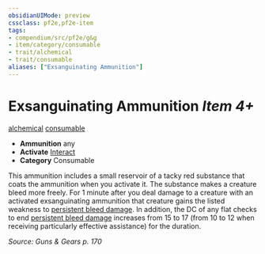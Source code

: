 ```yaml
---
obsidianUIMode: preview
cssclass: pf2e,pf2e-item
tags:
- compendium/src/pf2e/g&g
- item/category/consumable
- trait/alchemical
- trait/consumable
aliases: ["Exsanguinating Ammunition"]
---
```

# Exsanguinating Ammunition *Item 4+*  
[alchemical](../../../Rules/traits/alchemical.md)  [consumable](../../../Rules/traits/consumable.md)  

- **Ammunition** any
- **Activate** [Interact](../../../Rules/actions/interact.md)
- **Category** Consumable

This ammunition includes a small reservoir of a tacky red substance that coats the ammunition when you activate it. The substance makes a creature bleed more freely. For 1 minute after you deal damage to a creature with an activated exsanguinating ammunition that creature gains the listed weakness to [persistent bleed damage](../../../Rules/conditions.md#Persistent%20Damage). In addition, the DC of any flat checks to end [persistent bleed damage](../../../Rules/conditions.md#Persistent%20Damage) increases from 15 to 17 (from 10 to 12 when receiving particularly effective assistance) for the duration.

*Source: Guns & Gears p. 170*